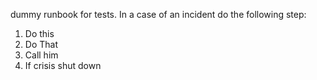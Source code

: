 dummy runbook for tests.
In a case of an incident do the following step:
1. Do this
2. Do That
3. Call him
4. If crisis shut down
